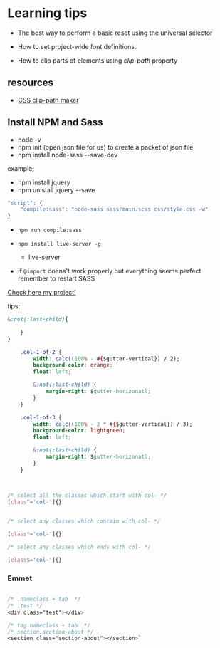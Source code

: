 # Learning tips

* The best way to perform a basic reset using the universal selector

* How to set project-wide font definitions.

* How to clip parts of elements using *clip-path* property

## resources

* [CSS clip-path maker](https://bennettfeely.com/clippy/)

## Install NPM and Sass

* node -v
* npm init (open json file for us) to create a packet of json file
* npm install node-sass --save-dev

example;
* npm install jquery
* npm unistall jquery --save

```javascript
"script": {
    "compile:sass": "node-sass sass/main.scss css/style.css -w"
}
```
* `npm run compile:sass`

* `npm install live-server -g` 
    * live-server

* if `@import` doens't work properly but everything seems perfect remember to restart SASS

[Check here my project!](https://xenodochial-ritchie-156b6b.netlify.com/)

tips:

```css
&:not(:last-child){
        
    }
}

    .col-1-of-2 {
        width: calc((100% - #{$gutter-vertical}) / 2);
        background-color: orange;
        float: left;

        &:not(:last-child) {
            margin-right: $gutter-horizonatl;
        }
    }

    .col-1-of-3 {
        width: calc((100% - 2 * #{$gutter-vertical}) / 3);
        background-color: lightgreen;
        float: left;

        &:not(:last-child) {
            margin-right: $gutter-horizonatl;
        }
    }



/* select all the classes which start with col- */
[class^='col-']{}

    
/* select any classes which contain with col- */

[class*='col-']{}

/* select any classes which ends with col- */

[class$='col-']{}

```


### Emmet

```css

/* .nameclass + tab  */
/* .test */
<div class="test"></div>

/* tag.nameclass + tab  */
/* section.section-about */
<section class="section-about"></section>`

```